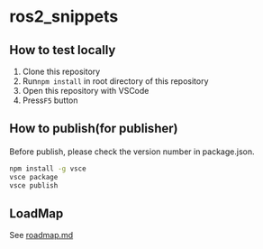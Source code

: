 # ros2_snippets

## How to test locally

1. Clone this repository
2. Run`npm install` in root directory of this repository
3. Open this repository with VSCode
4. Press`F5` button

## How to publish(for publisher)

Before publish, please check the version number in package.json.　　

```bash
npm install -g vsce
vsce package
vsce publish
```

## LoadMap

See [roadmap.md]()
